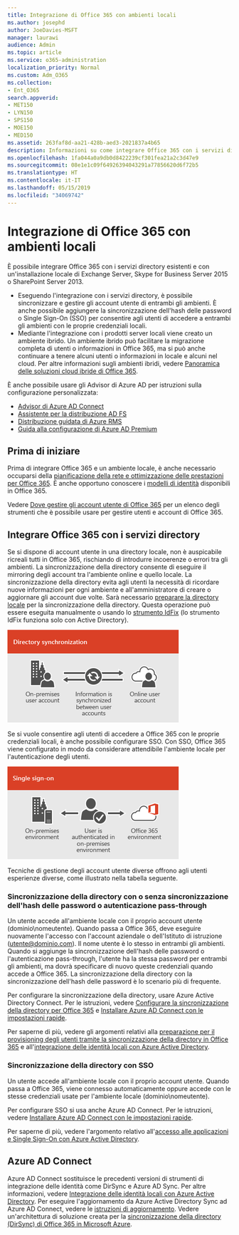 ```yaml
---
title: Integrazione di Office 365 con ambienti locali
ms.author: josephd
author: JoeDavies-MSFT
manager: laurawi
audience: Admin
ms.topic: article
ms.service: o365-administration
localization_priority: Normal
ms.custom: Adm_O365
ms.collection:
- Ent_O365
search.appverid:
- MET150
- LYN150
- SPS150
- MOE150
- MED150
ms.assetid: 263faf8d-aa21-428b-aed3-2021837a4b65
description: Informazioni su come integrare Office 365 con i servizi directory esistenti.
ms.openlocfilehash: 1fa044a0a9db0d8422239cf301fea21a2c3d47e9
ms.sourcegitcommit: 08e1e1c09f64926394043291a77856620d6f72b5
ms.translationtype: HT
ms.contentlocale: it-IT
ms.lasthandoff: 05/15/2019
ms.locfileid: "34069742"
---
```

# <a name="office-365-integration-with-on-premises-environments"></a>Integrazione di Office 365 con ambienti locali

È possibile integrare Office 365 con i servizi directory esistenti e con un'installazione locale di Exchange Server, Skype for Business Server 2015 o SharePoint Server 2013.
  
 - Eseguendo l'integrazione con i servizi directory, è possibile sincronizzare e gestire gli account utente di entrambi gli ambienti. È anche possibile aggiungere la sincronizzazione dell'hash delle password o Single Sign-On (SSO) per consentire agli utenti di accedere a entrambi gli ambienti con le proprie credenziali locali.
 - Mediante l'integrazione con i prodotti server locali viene creato un ambiente ibrido. Un ambiente ibrido può facilitare la migrazione completa di utenti o informazioni in Office 365, ma si può anche continuare a tenere alcuni utenti o informazioni in locale e alcuni nel cloud. Per altre informazioni sugli ambienti ibridi, vedere [Panoramica delle soluzioni cloud ibride di Office 365](https://support.office.com/article/59616fab-acdb-40e9-b414-cf0c965c80b7).

È anche possibile usare gli Advisor di Azure AD per istruzioni sulla configurazione personalizzata:
- [Advisor di Azure AD Connect](https://aka.ms/aadconnectpwsync)
- [Assistente per la distribuzione AD FS](https://aka.ms/adfsguidance)
- [Distribuzione guidata di Azure RMS](https://aka.ms/azuremsguidance)
- [Guida alla configurazione di Azure AD Premium](https://aka.ms/aadpguidance)
   
## <a name="before-you-begin"></a>Prima di iniziare
Prima di integrare Office 365 e un ambiente locale, è anche necessario occuparsi della [pianificazione della rete e ottimizzazione delle prestazioni per Office 365](network-planning-and-performance.md). È anche opportuno conoscere i [modelli di identità](about-office-365-identity.md) disponibili in Office 365. 

Vedere [Dove gestire gli account utente di Office 365](manage-office-365-accounts.md) per un elenco degli strumenti che è possibile usare per gestire utenti e account di Office 365. 
  
## <a name="integrate-office-365-with-directory-services"></a>Integrare Office 365 con i servizi directory
Se si dispone di account utente in una directory locale, non è auspicabile ricreali tutti in Office 365, rischiando di introdurre incoerenze o errori tra gli ambienti. La sincronizzazione della directory consente di eseguire il mirroring degli account tra l'ambiente online e quello locale. La sincronizzazione della directory evita agli utenti la necessità di ricordare nuove informazioni per ogni ambiente e all'amministratore di creare o aggiornare gli account due volte. Sarà necessario [preparare la directory locale](prepare-for-directory-synchronization.md) per la sincronizzazione della directory. Questa operazione può essere eseguita manualmente o usando lo [strumento IdFix](install-and-run-idfix.md) (lo strumento IdFix funziona solo con Active Directory). 
  
![Usare la sincronizzazione della directory per mantenere sincronizzate le informazioni degli account locali e di quelli online](media/a64af0d0-9be6-46b1-8727-277e683abf5e.png)
  
Se si vuole consentire agli utenti di accedere a Office 365 con le proprie credenziali locali, è anche possibile configurare SSO. Con SSO, Office 365 viene configurato in modo da considerare attendibile l'ambiente locale per l'autenticazione degli utenti.
  
![Con Single Sign-On, lo stesso account è disponibile sia nell'ambiente locale che nell'ambiente online](media/d76235f2-8a53-405e-b8ef-dfa4cfc208b8.png)
  
Tecniche di gestione degli account utente diverse offrono agli utenti esperienze diverse, come illustrato nella tabella seguente.
 
### <a name="directory-synchronization-with-or-without-password-hash-synchronization-or-pass-through-authentication"></a>**Sincronizzazione della directory con o senza sincronizzazione dell'hash delle password o autenticazione pass-through**
Un utente accede all'ambiente locale con il proprio account utente (dominio\nomeutente). Quando passa a Office 365, deve eseguire nuovamente l'accesso con l'account aziendale o dell'Istituto di istruzione (utente@dominio.com). Il nome utente è lo stesso in entrambi gli ambienti. Quando si aggiunge la sincronizzazione dell'hash delle password o l'autenticazione pass-through, l'utente ha la stessa password per entrambi gli ambienti, ma dovrà specificare di nuovo queste credenziali quando accede a Office 365. La sincronizzazione della directory con la sincronizzazione dell'hash delle password è lo scenario più di frequente.

Per configurare la sincronizzazione della directory, usare Azure Active Directory Connect. Per le istruzioni, vedere [Configurare la sincronizzazione della directory per Office 365](set-up-directory-synchronization.md) e [Installare Azure AD Connect con le impostazioni rapide](https://go.microsoft.com/fwlink/p/?LinkId=698537).

Per saperne di più, vedere gli argomenti relativi alla [preparazione per il provisioning degli utenti tramite la sincronizzazione della directory in Office 365](prepare-for-directory-synchronization.md) e all'[integrazione delle identità locali con Azure Active Directory](https://go.microsoft.com/fwlink/?LinkId=518101).

### <a name="directory-synchronization-with-sso"></a>**Sincronizzazione della directory con SSO**
Un utente accede all'ambiente locale con il proprio account utente. Quando passa a Office 365, viene connesso automaticamente oppure accede con le stesse credenziali usate per l'ambiente locale (dominio\nomeutente).

Per configurare SSO si usa anche Azure AD Connect. Per le istruzioni, vedere [Installare Azure AD Connect con le impostazioni rapide](https://go.microsoft.com/fwlink/p/?LinkID=698430).

Per saperne di più, vedere l'argomento relativo all'[accesso alle applicazioni e Single Sign-On con Azure Active Directory](https://go.microsoft.com/fwlink/p/?LinkId=698604).

## <a name="azure-ad-connect"></a>Azure AD Connect
Azure AD Connect sostituisce le precedenti versioni di strumenti di integrazione delle identità come DirSync e Azure AD Sync. Per altre informazioni, vedere [Integrazione delle identità locali con Azure Active Directory](https://go.microsoft.com/fwlink/p/?LinkId=527969). Per eseguire l'aggiornamento da Azure Active Directory Sync ad Azure AD Connect, vedere le [istruzioni di aggiornamento](https://go.microsoft.com/fwlink/p/?LinkId=733240). Vedere un'architettura di soluzione creata per la [sincronizzazione della directory (DirSync) di Office 365 in Microsoft Azure](https://go.microsoft.com/fwlink/?LinkId=517887).